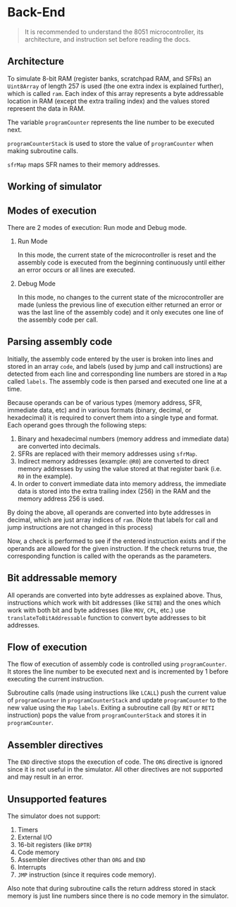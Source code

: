 # Back-End

>It is recommended to understand the 8051 microcontroller, its architecture, and instruction set before reading the docs.

## Architecture
To simulate 8-bit RAM (register banks, scratchpad RAM, and SFRs) an `Uint8Array` of length 257 is used (the one extra index is explained further), which is called `ram`. Each index of this array represents a byte addressable location in RAM (except the extra trailing index) and the values stored represent the data in RAM.

The variable `programCounter` represents the line number to be executed next.

`programCounterStack` is used to store the value of `programCounter` when making subroutine calls.

`sfrMap` maps SFR names to their memory addresses.

## Working of simulator

## Modes of execution
There are 2 modes of execution: Run mode and Debug mode.

1. Run Mode

    In this mode, the current state of the microcontroller is reset and the assembly code is executed from the beginning continuously until either an error occurs or all lines are executed.

2. Debug Mode

    In this mode, no changes to the current state of the microcontroller are made (unless the previous line of execution either returned an error or was the last line of the assembly code) and it only executes one line of the assembly code per call.

## Parsing assembly code
Initially, the assembly code entered by the user is broken into lines and stored in an array `code`, and labels (used by jump and call instructions) are detected from each line and corresponding line numbers are stored in a `Map` called `labels`. The assembly code is then parsed and executed one line at a time.

Because operands can be of various types (memory address, SFR, immediate data, etc) and in various formats (binary, decimal, or hexadecimal) it is required to convert them into a single type and format.
Each operand goes through the following steps:

1. Binary and hexadecimal numbers (memory address and immediate data) are converted into decimals.
2. SFRs are replaced with their memory addresses using `sfrMap`.
3. Indirect memory addresses (example: `@R0`) are converted to direct memory addresses by using the value stored at that register bank (i.e. `R0` in the example).
4. In order to convert immediate data into memory address, the immediate data is stored into the extra trailing index (256) in the RAM and the memory address 256 is used.

By doing the above, all operands are converted into byte addresses in decimal, which are just array indices of `ram`.
(Note that labels for call and jump instructions are not changed in this process)

Now, a check is performed to see if the entered instruction exists and if the operands are allowed for the given instruction. If the check returns true, the corresponding function is called with the operands as the parameters.

## Bit addressable memory
All operands are converted into byte addresses as explained above. Thus, instructions which work with bit addresses (like `SETB`) and the ones which work with both bit and byte addresses (like `MOV`, `CPL`, etc.) use `translateToBitAddressable` function to convert byte addresses to bit addresses.

## Flow of execution
The flow of execution of assembly code is controlled using `programCounter`. It stores the line number to be executed next and is incremented by 1 before executing the current instruction.

Subroutine calls (made using instructions like `LCALL`) push the current value of `programCounter` in `programCounterStack` and update `programCounter` to the new value using the `Map` `labels`.
Exiting a subroutine call (by `RET` or `RETI` instruction) pops the value from `programCounterStack` and stores it in `programCounter`.

## Assembler directives
The `END` directive stops the execution of code.
The `ORG` directive is ignored since it is not useful in the simulator.
All other directives are not supported and may result in an error.

## Unsupported features
The simulator does not support:

1. Timers
2. External I/O
3. 16-bit registers (like `DPTR`)
4. Code memory
5. Assembler directives other than `ORG` and `END`
6. Interrupts
7. `JMP` instruction (since it requires code memory).

Also note that during subroutine calls the return address stored in stack memory is just line numbers since there is no code memory in the simulator.
